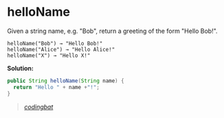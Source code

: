 # helloName

Given a string name, e.g. "Bob", return a greeting of the form "Hello Bob!".

```
helloName("Bob") → "Hello Bob!"
helloName("Alice") → "Hello Alice!"
helloName("X") → "Hello X!"
```

**Solution:**

```java
public String helloName(String name) {
  return "Hello " + name +"!";
}
```

> _[codingbat](http://codingbat.com/prob/p171896)_